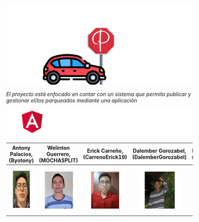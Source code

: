 <p align="center"><img src="https://github.com/Byotony/logospng/blob/main/PNG/PROYECTO%20PARKING%20BLANCO%20GIT.png"/></p>

_El proyecto está enfocado en contar con un sistema que permita publicar y gestionar el/los parqueados mediante una aplicación_

![Participantes](https://github.com/Byotony/logospng/blob/main/PNG/Participantes%20WHITE.png)



| Antony Palacios, (Byotony) | Welinton Guerrero, (MOCHASPLIT) | Erick Carreño, (CarrenoErick19) | Dalember Gorozabel, (DalemberGorozabel) | Benjie González, (benjiegonzalez) | Jose Arteaga, (Pepo3009) |
| ------ | ------ | ------ | ------ |  ------ | ------ |
|<p align="center"><img src="https://github.com/Byotony/logospng/blob/main/PNG/Byonetta.png" text-align="center" width="100" height="100"/></p>|<p align="center"><img src="https://github.com/Byotony/logospng/blob/main/PNG/Guerrero.png" align="center" width="100" height="100"/></p>|<p align="center"><img src="https://github.com/Byotony/logospng/blob/main/PNG/Rogger.png" align="center" width="100" height="100"/></p>|<p align="center"><img src="https://github.com/Byotony/logospng/blob/main/PNG/DALEMBER.png" align="center" width="100" height="100"/></p>|<p align="center"><img src="https://github.com/Byotony/logospng/blob/main/PNG/Benjie.png" align="center" width="100" height="100"/></p>|<p align="center"><img src="https://github.com/Byotony/logospng/blob/main/PNG/pepo.png" align="center" width="100" height="100"/></p>|
